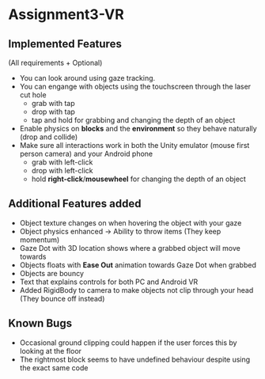 # Assignment3-VR

## Implemented Features
(All requirements + Optional)
- You can look around using gaze tracking.
- You can engange with objects using the touchscreen through the laser cut hole 
  - grab with tap 
  - drop with tap
  - tap and hold for grabbing and changing the depth of an object
- Enable physics on **blocks** and the **environment** so they behave naturally (drop and collide)
- Make sure all interactions work in both the Unity emulator (mouse first person camera) and your Android phone
  - grab with left-click
  - drop with left-click
  - hold **right-click**/**mousewheel** for changing the depth of an object

## Additional Features added
- Object texture changes on when hovering the object with your gaze
- Object physics enhanced -> Ability to throw items (They keep momentum)
- Gaze Dot with 3D location shows where a grabbed object will move towards
- Objects floats with **Ease Out** animation towards Gaze Dot when grabbed
- Objects are bouncy
- Text that explains controls for both PC and Android VR
- Added RigidBody to camera to make objects not clip through your head (They bounce off instead)

## Known Bugs
- Occasional ground clipping could happen if the user forces this by looking at the floor
- The rightmost block seems to have undefined behaviour despite using the exact same code 
